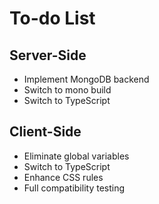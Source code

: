# To-do List

## Server-Side

- Implement MongoDB backend
- Switch to mono build
- Switch to TypeScript

## Client-Side

- Eliminate global variables
- Switch to TypeScript
- Enhance CSS rules
- Full compatibility testing
